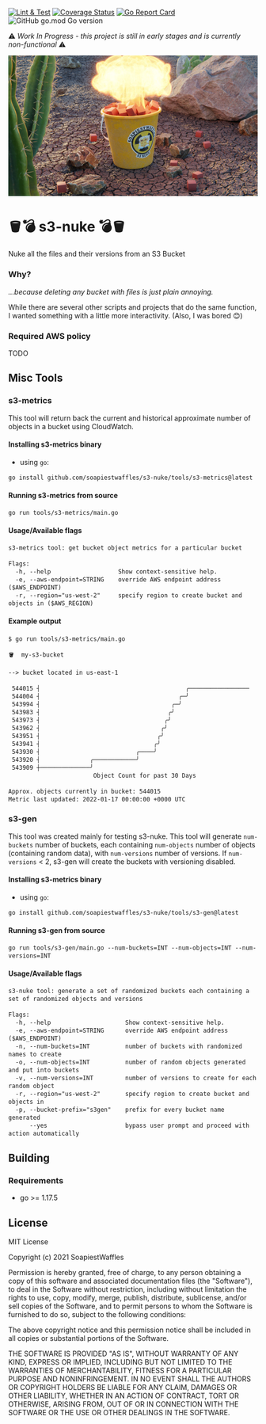 [![Lint & Test](https://github.com/soapiestwaffles/s3-nuke/actions/workflows/lint.yml/badge.svg)](https://github.com/soapiestwaffles/s3-nuke/actions/workflows/lint.yml) [![Coverage Status](https://coveralls.io/repos/github/soapiestwaffles/s3-nuke/badge.svg?branch=main)](https://coveralls.io/github/soapiestwaffles/s3-nuke?branch=main) [![Go Report Card](https://goreportcard.com/badge/github.com/soapiestwaffles/s3-nuke)](https://goreportcard.com/report/github.com/soapiestwaffles/s3-nuke) ![GitHub go.mod Go version](https://img.shields.io/github/go-mod/go-version/soapiestwaffles/s3-nuke)

⚠️ *Work In Progress - this project is still in early stages and is currently non-functional* ⚠️

![header image](https://github.com/soapiestwaffles/_assets/raw/master/s3-nuke/header.jpg)

# 🪣💣 s3-nuke 💣🪣
Nuke all the files and their versions from an S3 Bucket 

### Why?
_...because deleting any bucket with files is just plain annoying._

While there are several other scripts and projects that do the same function, I wanted something
with a little more interactivity. (Also, I was bored 😊)

### Required AWS policy

TODO

## Misc Tools

### s3-metrics

This tool will return back the current and historical approximate number of objects in a bucket using CloudWatch.

#### Installing s3-metrics binary

* using `go`:
```
go install github.com/soapiestwaffles/s3-nuke/tools/s3-metrics@latest
```

#### Running s3-metrics from source
```
go run tools/s3-metrics/main.go
```

#### Usage/Available flags

```
s3-metrics tool: get bucket object metrics for a particular bucket

Flags:
  -h, --help                   Show context-sensitive help.
  -e, --aws-endpoint=STRING    override AWS endpoint address ($AWS_ENDPOINT)
  -r, --region="us-west-2"     specify region to create bucket and objects in ($AWS_REGION)
```

#### Example output
```console
$ go run tools/s3-metrics/main.go

🪣  my-s3-bucket

--> bucket located in us-east-1

 544015 ┤                                         ╭─────────────────
 544004 ┤                                       ╭─╯
 543994 ┤                                     ╭─╯
 543983 ┤                                    ╭╯
 543973 ┤                                   ╭╯
 543962 ┤                                  ╭╯
 543951 ┤                                 ╭╯
 543941 ┤                                ╭╯
 543930 ┤                           ╭────╯
 543920 ┤              ╭────────────╯
 543909 ┼──────────────╯
                        Object Count for past 30 Days

Approx. objects currently in bucket: 544015
Metric last updated: 2022-01-17 00:00:00 +0000 UTC
```

### s3-gen

This tool was created mainly for testing s3-nuke. This tool will generate `num-buckets` number of buckets, each containing `num-objects` number of objects (containing random data), with `num-versions` number of versions. If `num-versions` < 2, s3-gen will create the buckets with versioning disabled.

#### Installing s3-metrics binary

* using `go`:
```
go install github.com/soapiestwaffles/s3-nuke/tools/s3-gen@latest
```

#### Running s3-gen from source

```
go run tools/s3-gen/main.go --num-buckets=INT --num-objects=INT --num-versions=INT
```

#### Usage/Available flags

```
s3-nuke tool: generate a set of randomized buckets each containing a set of randomized objects and versions

Flags:
  -h, --help                     Show context-sensitive help.
  -e, --aws-endpoint=STRING      override AWS endpoint address ($AWS_ENDPOINT)
  -n, --num-buckets=INT          number of buckets with randomized names to create
  -o, --num-objects=INT          number of random objects generated and put into buckets
  -v, --num-versions=INT         number of versions to create for each random object
  -r, --region="us-west-2"       specify region to create bucket and objects in
  -p, --bucket-prefix="s3gen"    prefix for every bucket name generated
      --yes                      bypass user prompt and proceed with action automatically
```

## Building

### Requirements

* go >= 1.17.5

## License

MIT License

Copyright (c) 2021 SoapiestWaffles

Permission is hereby granted, free of charge, to any person obtaining a copy
of this software and associated documentation files (the "Software"), to deal
in the Software without restriction, including without limitation the rights
to use, copy, modify, merge, publish, distribute, sublicense, and/or sell
copies of the Software, and to permit persons to whom the Software is
furnished to do so, subject to the following conditions:

The above copyright notice and this permission notice shall be included in all
copies or substantial portions of the Software.

THE SOFTWARE IS PROVIDED "AS IS", WITHOUT WARRANTY OF ANY KIND, EXPRESS OR
IMPLIED, INCLUDING BUT NOT LIMITED TO THE WARRANTIES OF MERCHANTABILITY,
FITNESS FOR A PARTICULAR PURPOSE AND NONINFRINGEMENT. IN NO EVENT SHALL THE
AUTHORS OR COPYRIGHT HOLDERS BE LIABLE FOR ANY CLAIM, DAMAGES OR OTHER
LIABILITY, WHETHER IN AN ACTION OF CONTRACT, TORT OR OTHERWISE, ARISING FROM,
OUT OF OR IN CONNECTION WITH THE SOFTWARE OR THE USE OR OTHER DEALINGS IN THE
SOFTWARE.
